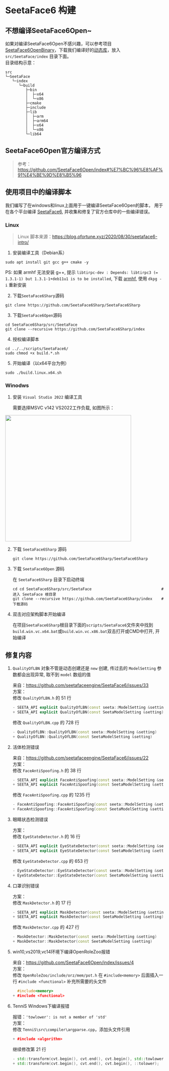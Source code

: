 # SeetaFace6 构建

## 不想编译SeetaFace6Open~

如果对编译SeetaFace6Open不感兴趣，可以参考项目 [SeetaFace6OpenBinary](https://github.com/SeetaFace6Sharp/SeetaFace6OpenBinary/blob/main/README.md "Readme.md")，下载我们编译好的[动态库](https://github.com/SeetaFace6Sharp/SeetaFace6OpenBinary/releases)，放入 `src/SeetaFace/index` 目录下面。  
目录结构示意：  

```shell
src
└─SeetaFace
   └─index
      └─build
         ├─bin
         │  ├─x64
         │  └─x86
         ├─cmake
         ├─include
         ├─lib
         │  ├─arm
         │  ├─arm64
         │  ├─x64
         │  └─x86
         └─lib64
```

## SeetaFace6Open官方编译方式

  > 参考：https://github.com/SeetaFace6Open/index#%E7%BC%96%E8%AF%91%E4%BE%9D%E8%B5%96


## 使用项目中的编译脚本

我们编写了在windows和linux上面用于一键编译SeetaFace6Open的脚本，
用于在各个平台编译 [SeetaFace6](https://github.com/SeetaFace6Open/index "SeetaFace6"), 并收集和修复了官方仓库中的一些编译错误。

### Linux
  
  > Linux 脚本来源：https://blog.ofortune.xyz/2020/08/30/seetaface6-intro/

  1. 安装编译工具（Debian系）
  
  ```shell
  sudo apt install git gcc g++ cmake -y
  ```
  PS: 如果 armhf 无法安装 g++, 提示 `libtirpc-dev : Depends: libtirpc3 (= 1.3.1-1) but 1.3.1-1+deb11u1 is to be installed`, 下载 [armhf](https://packages.debian.org/bullseye/armhf/libtirpc3/download), 使用 `dkpg -i` 重新安装  
  
  2. 下载`SeetaFace6Sharp`源码  

  ```shell
  git clone https://github.com/SeetaFace6Sharp/SeetaFace6Sharp
  ```
  
  3. 下载`SeetaFace6Open`源码  

  ```shell
  cd SeetaFace6Sharp/src/SeetaFace
  git clone --recursive https://github.com/SeetaFace6Sharp/index
  ```
  
  4. 授权编译脚本  

  ```shell
  cd ../../scripts/SeetaFace6/
  sudo chmod +x build.*.sh
  ```
  
  5. 开始编译（以x64平台为例）

  ```shell
  sudo ./build.linux.x64.sh
  ```
  
### Winodws
  
  1. 安装 `Visual Studio 2022` 编译工具
  
     需要选择MSVC v142 VS2022工作负载, 如图所示：
  <!-- ![](../assets/images/vs_workload.png) -->
        
  <image src="../assets/images/vs_workload.png" height=400></image>
  
  2. 下载 `SeetaFace6Sharp` 源码  

     ```shell
     git clone https://github.com/SeetaFace6Sharp/SeetaFace6Sharp
     ```
  
  3. 下载 `SeetaFace6Open` 源码
  
     在 `SeetaFace6Sharp` 目录下启动终端

     ```shell
     cd cd SeetaFace6Sharp/src/SeetaFace                               #进入 SeetaFace 根目录
     git clone --recursive https://github.com/SeetaFace6Sharp/index    #下载源码
     ```
  
  4. 双击对应架构脚本开始编译  

     在项目`SeetaFace6Sharp`根目录下面的`scripts/SeetaFace6`文件夹中找到`build.win.vc.x64.bat`或`build.win.vc.x86.bat`双击打开或CMD中打开, 开始编译
  
## 修复内容
  
  1. `QualityOfLBN` 对象不管是动态创建还是 `new` 创建, 传过去的 `ModelSetting` 参数都会出现异常, 取不到 `model` 数组的值

     来自：https://github.com/seetafaceengine/SeetaFace6/issues/33  
     方案：  
     修改 `QualityOfLBN.h` 的 51 行
      ```cpp
      - SEETA_API explicit QualityOfLBN(const seeta::ModelSetting &setting = seeta::ModelSetting());
      + SEETA_API explicit QualityOfLBN(const SeetaModelSetting &setting);
      ```
    
     修改 `QualityOfLBN.cpp` 的 728 行
      ```cpp
      - QualityOfLBN::QualityOfLBN(const seeta::ModelSetting &setting)
      + QualityOfLBN::QualityOfLBN(const SeetaModelSetting &setting)
      ```
  
  2. 活体检测错误

     来自：https://github.com/seetafaceengine/SeetaFace6/issues/22  
     方案：  
     修改 `FaceAntiSpoofing.h` 的 38 行  
     ```cpp
     - SEETA_API explicit FaceAntiSpoofing(const seeta::ModelSetting &setting);
     + SEETA_API explicit FaceAntiSpoofing(const SeetaModelSetting &setting);
     ```
     
     修改 `FaceAntiSpoofing.cpp` 的 1235 行  
     ```cpp
     - FaceAntiSpoofing::FaceAntiSpoofing(const seeta::ModelSetting &setting)
     + FaceAntiSpoofing::FaceAntiSpoofing(const SeetaModelSetting &setting)
     ```
  
  3. 眼睛状态检测错误

     方案：  
     修改 `EyeStateDetector.h` 的 16 行  
     ```cpp
     - SEETA_API explicit EyeStateDetector(const seeta::ModelSetting &setting);
     + SEETA_API explicit EyeStateDetector(const SeetaModelSetting &setting);
     ```
     
     修改 `EyeStateDetector.cpp` 的 653 行  
     ```cpp
     - EyeStateDetector::EyeStateDetector(const seeta::ModelSetting &setting)
     + EyeStateDetector::EyeStateDetector(const SeetaModelSetting &setting)
     ```
  
  4. 口罩识别错误

     方案：  
       修改 `MaskDetector.h` 的 17 行  
       ```cpp
       - SEETA_API explicit MaskDetector(const seeta::ModelSetting &setting = seeta::ModelSetting());
       + SEETA_API explicit MaskDetector(const SeetaModelSetting &setting);
       ```
       
       修改 `MaskDetector.cpp` 的 427 行  
       ```cpp
       - MaskDetector::MaskDetector(const seeta::ModelSetting &setting)
       + MaskDetector::MaskDetector(const SeetaModelSetting &setting)
       ```
  
  5. win10,vs2019,vc14环境下编译OpenRoleZoo报错
  
     来自：https://github.com/SeetaFace6Open/index/issues/4  
     方案：  
       修改 `OpenRoleZoo/include/orz/mem/pot.h`
       在 `#include<memory>` 后面插入一行 `#include <functional>` 补充所需要的头文件

       ```cpp
         #include<memory>
       + #include <functional>
       ```
       
  6. TenniS Windows下编译报错

       报错：`'towlower': is not a member of 'std'`  
       方案：  
       修改 `TenniS\src\compiler\argparse.cpp`，添加头文件引用
	   
       ```cpp
       + #include <algorithm>
       ```

       继续修改第 21 行
	   
       ```cpp
       - std::transform(cvt.begin(), cvt.end(), cvt.begin(), std::towlower);
       + std::transform(cvt.begin(), cvt.end(), cvt.begin(), ::tolower);
       ```
  
